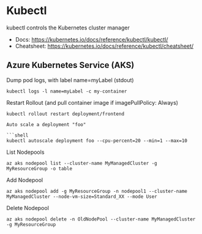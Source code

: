 # Kubectl

kubectl controls the Kubernetes cluster manager

- Docs: <https://kubernetes.io/docs/reference/kubectl/kubectl/>
- Cheatsheet: <https://kubernetes.io/docs/reference/kubectl/cheatsheet/>

## Azure Kubernetes Service (AKS)

Dump pod logs, with label name=myLabel (stdout)

```shell
kubectl logs -l name=myLabel -c my-container
```

Restart Rollout (and pull container image if imagePullPolicy: Always)

```shell
kubectl rollout restart deployment/frontend 

Auto scale a deployment "foo"

```shell
kubectl autoscale deployment foo --cpu-percent=20 --min=1 --max=10 
```

List Nodepools

```shell
az aks nodepool list --cluster-name MyManagedCluster -g MyResourceGroup -o table
```

Add Nodepool

```shell
az aks nodepool add -g MyResourceGroup -n nodepool1 --cluster-name MyManagedCluster --node-vm-size=Standard_XX --mode User
```

Delete Nodepool

```shell
az aks nodepool delete -n OldNodePool --cluster-name MyManagedCluster -g MyResourceGroup
```
